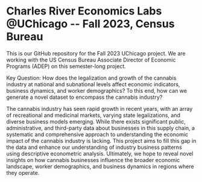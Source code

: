 # Charles River Economics Labs @UChicago -- Fall 2023, Census Bureau
This is our GitHub repository for the Fall 2023 UChicago project. We are working with the US Census Bureau Associate Director of Economic Programs (ADEP) on this semester-long project.

Key Question: How does the legalization and growth of the cannabis industry at national and subnational levels affect economic indicators, business dynamics, and worker demographics? To this end, how can we generate a novel dataset to encompass the cannabis industry?

The cannabis industry has seen rapid growth in recent years, with an array of recreational and medicinal markets, varying state legalizations, and diverse business models emerging. While there exists significant public, administrative, and third-party data about businesses in this supply chain, a systematic and comprehensive approach to understanding the economic impact of the cannabis industry is lacking. This project aims to fill this gap in the data and enhance our understanding of industry business patterns using descriptive econometric analysis. Ultimately, we hope to reveal novel insights on how cannabis businesses influence the broader economic landscape, worker demographics, and business dynamics in regions where they operate.
